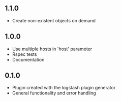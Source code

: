 ## 1.1.0
  - Create non-existent objects on demand 

## 1.0.0
  - Use multiple hosts in 'host' parameter
  - Rspec tests
  - Documentation

## 0.1.0
  - Plugin created with the logstash plugin generator
  - General functionality and error handling
